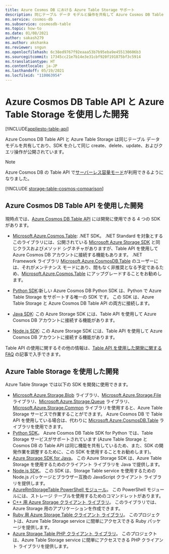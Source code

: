 ```yaml
---
title: Azure Cosmos DB における Azure Table Storage サポート
description: 同じテーブル データ モデルと操作を共有して Azure Cosmos DB Table API と Azure Storage Tables を連携させる方法について説明します
ms.service: cosmos-db
ms.subservice: cosmosdb-table
ms.topic: how-to
ms.date: 01/08/2021
author: sakash279
ms.author: akshanka
ms.reviewer: sngun
ms.openlocfilehash: 6c38ed9767f92eaaa53b7b95eba9e455130606b3
ms.sourcegitcommit: 17345cc21e7b14e3e31cbf920f191875bf3c5914
ms.translationtype: HT
ms.contentlocale: ja-JP
ms.lasthandoff: 05/19/2021
ms.locfileid: "110063954"
---
```

# <a name="developing-with-azure-cosmos-db-table-api-and-azure-table-storage"></a>Azure Cosmos DB Table API と Azure Table Storage を使用した開発
[!INCLUDE[appliesto-table-api](includes/appliesto-table-api.md)]

Azure Cosmos DB Table API と Azure Table Storage は同じテーブル データ モデルを共有しており、SDK を介して同じ create、delete、update、およびクエリ操作が公開されています。

> [!NOTE]
> Azure Cosmos DB の Table API で[サーバーレス容量モード](serverless.md)が利用できるようになりました。

[!INCLUDE [storage-table-cosmos-comparison](../../includes/storage-table-cosmos-comparison.md)]

## <a name="developing-with-the-azure-cosmos-db-table-api"></a>Azure Cosmos DB Table API を使用した開発

現時点では、[Azure Cosmos DB Table API](table-introduction.md) には開発に使用できる 4 つの SDK があります。 

* [Microsoft.Azure.Cosmos.Table](https://www.nuget.org/packages/Microsoft.Azure.Cosmos.Table): .NET SDK。 .NET Standard を対象とするこのライブラリには、公開されている [Microsoft Azure Storage SDK](https://www.nuget.org/packages/WindowsAzure.Storage) と同じクラスおよびメソッド シグネチャがありますが、Table API を使用して Azure Cosmos DB アカウントに接続する機能もあります。 .NET Framework ライブラリ [Microsoft.Azure.CosmosDB.Table](https://www.nuget.org/packages/Microsoft.Azure.CosmosDB.Table/) のユーザーには、それがメンテナンス モードにあり、間もなく非推奨となる予定であるため、[Microsoft.Azure.Cosmos.Table](https://www.nuget.org/packages/Microsoft.Azure.Cosmos.Table) にアップグレードすることをお勧めします。

* [Python SDK](table-sdk-python.md):新しい Azure Cosmos DB Python SDK は、Python で Azure Table Storage をサポートする唯一の SDK です。 この SDK は、Azure Table Storage と Azure Cosmos DB Table API の両方に接続します。

* [Java SDK](table-sdk-java.md): この Azure Storage SDK には、Table API を使用して Azure Cosmos DB アカウントに接続する機能があります。

* [Node.js SDK](table-sdk-nodejs.md): この Azure Storage SDK には、Table API を使用して Azure Cosmos DB アカウントに接続する機能があります。


Table API の使用に関するその他の情報は、[Table API を使用した開発に関する FAQ](table-api-faq.yml) の記事で入手できます。

## <a name="developing-with-azure-table-storage"></a>Azure Table Storage を使用した開発

Azure Table Storage では以下の SDK を開発に使用できます。

- [Microsoft.Azure.Storage.Blob](https://www.nuget.org/packages/Microsoft.Azure.Storage.Blob/) ライブラリ、[Microsoft.Azure.Storage.File](https://www.nuget.org/packages/Microsoft.Azure.Storage.File/) ライブラリ、[Microsoft.Azure.Storage.Queue](https://www.nuget.org/packages/Microsoft.Azure.Storage.Queue/) ライブラリ、[Microsoft.Azure.Storage.Common](https://www.nuget.org/packages/Microsoft.Azure.Storage.Common/) ライブラリを使用すると、Azure Table Storage サービスで作業することができます。 Azure Cosmos DB で Table API を使用している場合は、代わりに [Microsoft.Azure.CosmosDB.Table](https://www.nuget.org/packages/Microsoft.Azure.CosmosDB.Table/) ライブラリを使用できます。
- [Python SDK](https://github.com/Azure/azure-cosmos-table-python)。 Azure Cosmos DB Table SDK for Python では、Table Storage サービスがサポートされています (Azure Table Storage と Cosmos DB の Table API は同じ機能を共有しているため、また、SDK の開発作業を調整するために、この SDK を使用することをお勧めします)。
- [Azure Storage SDK for Java](https://github.com/azure/azure-storage-java)。 この Azure Storage SDK は、Azure Table Storage を使用するためのクライアント ライブラリを Java で提供します。
- [Node.js SDK](https://github.com/Azure/azure-storage-node)。 この SDK は、Storage Table service を使用するための Node.js パッケージとブラウザー互換の JavaScript クライアント ライブラリを提供します。
- [AzureRmStorageTable PowerShell モジュール](https://www.powershellgallery.com/packages/AzureRmStorageTable)。 この PowerShell モジュールには、ストレージ テーブルを使用するためのコマンドレットがあります。
- [C++ 用 Azure Storage クライアント ライブラリ](https://github.com/Azure/azure-storage-cpp/)。 このライブラリでは、Azure Storage 用のアプリケーションを作成できます。
- [Ruby 用 Azure Storage Table クライアント ライブラリ](https://github.com/azure/azure-storage-ruby/tree/master/table)。 このプロジェクトは、Azure Table Storage service に間単にアクセスできる Ruby パッケージを提供します。
- [Azure Storage Table PHP クライアント ライブラリ](https://github.com/Azure/azure-storage-php/tree/master/azure-storage-table)。 このプロジェクトは、Azure Table Storage service に間単にアクセスできる PHP クライアント ライブラリを提供します。


   





